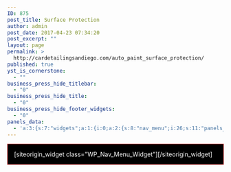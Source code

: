 ```yaml
---
ID: 875
post_title: Surface Protection
author: admin
post_date: 2017-04-23 07:34:20
post_excerpt: ""
layout: page
permalink: >
  http://cardetailingsandiego.com/auto_paint_surface_protection/
published: true
yst_is_cornerstone:
  - ""
business_press_hide_titlebar:
  - "0"
business_press_hide_title:
  - "0"
business_press_hide_footer_widgets:
  - "0"
panels_data:
  - 'a:3:{s:7:"widgets";a:1:{i:0;a:2:{s:8:"nav_menu";i:26;s:11:"panels_info";a:6:{s:5:"class";s:18:"WP_Nav_Menu_Widget";s:4:"grid";i:0;s:4:"cell";i:0;s:2:"id";i:0;s:9:"widget_id";s:36:"d977b337-8ae1-4c85-ae23-d20c02102d97";s:5:"style";a:7:{s:7:"padding";s:19:"15px 15px 15px 15px";s:10:"background";s:7:"#000000";s:27:"background_image_attachment";b:0;s:18:"background_display";s:4:"tile";s:12:"border_color";s:7:"#dd3333";s:10:"font_color";s:7:"#ffffff";s:10:"link_color";s:7:"#dd3333";}}}}s:5:"grids";a:1:{i:0;a:2:{s:5:"cells";i:1;s:5:"style";a:3:{s:27:"background_image_attachment";b:0;s:18:"background_display";s:4:"tile";s:14:"cell_alignment";s:10:"flex-start";}}}s:10:"grid_cells";a:1:{i:0;a:4:{s:4:"grid";i:0;s:5:"index";i:0;s:6:"weight";i:1;s:5:"style";a:0:{}}}}'
---
```

<div id="pl-875"  class="panel-layout" ><div id="pg-875-0"  class="panel-grid panel-no-style"  data-style="{&quot;background_image_attachment&quot;:false,&quot;background_display&quot;:&quot;tile&quot;,&quot;cell_alignment&quot;:&quot;flex-start&quot;}" ><div id="pgc-875-0-0"  class="panel-grid-cell"  data-weight="1" ><div id="panel-875-0-0-0" class="so-panel widget widget_nav_menu panel-first-child panel-last-child" data-index="0" data-style="{&quot;padding&quot;:&quot;15px 15px 15px 15px&quot;,&quot;background&quot;:&quot;#000000&quot;,&quot;background_image_attachment&quot;:false,&quot;background_display&quot;:&quot;tile&quot;,&quot;border_color&quot;:&quot;#dd3333&quot;,&quot;font_color&quot;:&quot;#ffffff&quot;,&quot;link_color&quot;:&quot;#dd3333&quot;}" ><div class="panel-widget-style panel-widget-style-for-875-0-0-0" >[siteorigin_widget class="WP_Nav_Menu_Widget"]<input type="hidden" value="{&quot;instance&quot;:{&quot;nav_menu&quot;:26},&quot;args&quot;:{&quot;before_widget&quot;:&quot;&lt;div id=\&quot;panel-875-0-0-0\&quot; class=\&quot;so-panel widget widget_nav_menu panel-first-child panel-last-child\&quot; data-index=\&quot;0\&quot; data-style=\&quot;{&amp;quot;padding&amp;quot;:&amp;quot;15px 15px 15px 15px&amp;quot;,&amp;quot;background&amp;quot;:&amp;quot;#000000&amp;quot;,&amp;quot;background_image_attachment&amp;quot;:false,&amp;quot;background_display&amp;quot;:&amp;quot;tile&amp;quot;,&amp;quot;border_color&amp;quot;:&amp;quot;#dd3333&amp;quot;,&amp;quot;font_color&amp;quot;:&amp;quot;#ffffff&amp;quot;,&amp;quot;link_color&amp;quot;:&amp;quot;#dd3333&amp;quot;}\&quot; &gt;&lt;div class=\&quot;panel-widget-style panel-widget-style-for-875-0-0-0\&quot; &gt;&quot;,&quot;after_widget&quot;:&quot;&lt;\/div&gt;&lt;\/div&gt;&quot;,&quot;before_title&quot;:&quot;&lt;h3 class=\&quot;widget-title\&quot;&gt;&quot;,&quot;after_title&quot;:&quot;&lt;\/h3&gt;&quot;,&quot;widget_id&quot;:&quot;widget-0-0-0&quot;}}" />[/siteorigin_widget]</div></div></div></div></div>

<style type="text/css" class="panels-style" data-panels-style-for-post="875">@import url(http://cardetailingsandiego.com/wp-content/plugins/siteorigin-panels/inc/../css/front-flex.css); #pgc-875-0-0 { width:100%;width:calc(100% - ( 0 * 30px ) ) } #pl-875 .so-panel { margin-bottom:30px } #pl-875 .so-panel:last-child { margin-bottom:0px } #pg-875-0.panel-no-style, #pg-875-0.panel-has-style > .panel-row-style { -webkit-align-items:flex-start;align-items:flex-start } #panel-875-0-0-0> .panel-widget-style { background-color:#000000;border:1px solid #dd3333;color:#ffffff;padding:15px 15px 15px 15px } #panel-875-0-0-0 a { color:#dd3333 } @media (max-width:780px){ #pg-875-0.panel-no-style, #pg-875-0.panel-has-style > .panel-row-style { -webkit-flex-direction:column;-ms-flex-direction:column;flex-direction:column } #pg-875-0 .panel-grid-cell { margin-right:0 } #pg-875-0 .panel-grid-cell { width:100% } #pl-875 .panel-grid-cell { padding:0 } #pl-875 .panel-grid .panel-grid-cell-empty { display:none } #pl-875 .panel-grid .panel-grid-cell-mobile-last { margin-bottom:0px }  } </style>